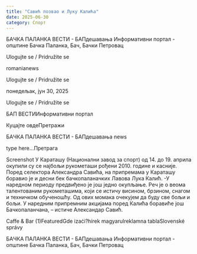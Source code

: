 ```yaml
---
title: "Савић позвао и Луку Калића"
date: 2025-06-30
category: Спорт
---
```


БАЧКА ПАЛАНКА ВЕСТИ - БАПдешавања Информативни портал - општине Бачка Паланка, Бач, Бачки Петровац

Ulogujte se / Pridružite se

romanianews

Ulogujte se / Pridružite se

понедељак, јун 30, 2025

Ulogujte se / Pridružite se

БАП ВЕСТИИнформативни портал

Куцајте овдеПретражи

БАЧКА ПАЛАНКА ВЕСТИ - БАПдешавања news

type here...Претрага

Screenshot
            У Караташу (Национални завод за спорт) од 14. до 19. априла окупили су се најбољи рукометаши рођени 2010. године и касније. Поред селектора Александра Савића, на припремама у Караташу боравио је и десни бек бачкопаланачких Лавова Лука Калић.
-У наредном периоду предвиђено је још једно окупљање. Реч је о веома талентованим рукометашима, који се истичу висином, брзином, снагом и техничком обученошћу. Од ових момака очекујем да буду све бољи и бољи. У наредним припремним акцијама поред Калића боравиће још Бачкопаланчана, – истиче Александар Савић.

Caffe & Bar (1)FeaturedGde izaći?hírek magyarulreklamna tablaSlovenské správy

БАЧКА ПАЛАНКА ВЕСТИ - БАПдешавања Информативни портал - општине Бачка Паланка, Бач, Бачки Петровац
